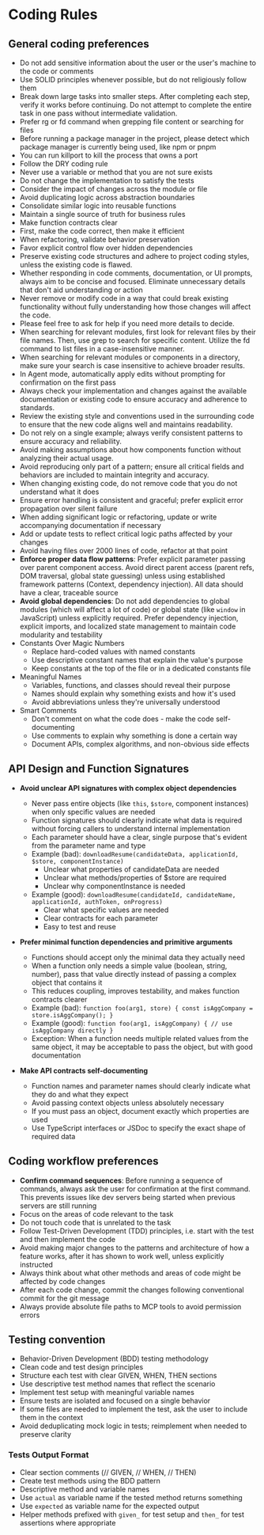 # Coding Rules

## General coding preferences

- Do not add sensitive information about the user or the user's machine to the code or comments
- Use SOLID principles whenever possible, but do not religiously follow them
- Break down large tasks into smaller steps. After completing each step, verify it works before continuing. Do not attempt to complete the entire task in one pass without intermediate validation.
- Prefer rg or fd command when grepping file content or searching for files
- Before running a package manager in the project, please detect which package manager is currently being used, like npm or pnpm
- You can run killport <port> to kill the process that owns a port
- Follow the DRY coding rule
- Never use a variable or method that you are not sure exists
- Do not change the implementation to satisfy the tests
- Consider the impact of changes across the module or file
- Avoid duplicating logic across abstraction boundaries
- Consolidate similar logic into reusable functions
- Maintain a single source of truth for business rules
- Make function contracts clear
- First, make the code correct, then make it efficient
- When refactoring, validate behavior preservation
- Favor explicit control flow over hidden dependencies
- Preserve existing code structures and adhere to project coding styles, unless the existing code is flawed.
- Whether responding in code comments, documentation, or UI prompts, always aim to be concise and focused. Eliminate unnecessary details that don't aid understanding or action
- Never remove or modify code in a way that could break existing functionality without fully understanding how those changes will affect the code.
- Please feel free to ask for help if you need more details to decide.
- When searching for relevant modules, first look for relevant files by their file names. Then, use grep to search for specific content. Utilize the fd command to list files in a case-insensitive manner.
- When searching for relevant modules or components in a directory, make sure your search is case insensitive to achieve broader results.
- In Agent mode, automatically apply edits without prompting for confirmation on the first pass
- Always check your implementation and changes against the available documentation or existing code to ensure accuracy and adherence to standards.
- Review the existing style and conventions used in the surrounding code to ensure that the new code aligns well and maintains readability.
- Do not rely on a single example; always verify consistent patterns to ensure accuracy and reliability.
- Avoid making assumptions about how components function without analyzing their actual usage.
- Avoid reproducing only part of a pattern; ensure all critical fields and behaviors are included to maintain integrity and accuracy.
- When changing existing code, do not remove code that you do not understand what it does
- Ensure error handling is consistent and graceful; prefer explicit error propagation over silent failure
- When adding significant logic or refactoring, update or write accompanying documentation if necessary
- Add or update tests to reflect critical logic paths affected by your changes
- Avoid having files over 2000 lines of code, refactor at that point
- **Enforce proper data flow patterns**: Prefer explicit parameter passing over parent component access. Avoid direct parent access (parent refs, DOM traversal, global state guessing) unless using established framework patterns (Context, dependency injection). All data should have a clear, traceable source
- **Avoid global dependencies**: Do not add dependencies to global modules (which will affect a lot of code) or global state (like `window` in JavaScript) unless explicitly required. Prefer dependency injection, explicit imports, and localized state management to maintain code modularity and testability
- Constants Over Magic Numbers
  - Replace hard-coded values with named constants
  - Use descriptive constant names that explain the value's purpose
  - Keep constants at the top of the file or in a dedicated constants file
- Meaningful Names
  - Variables, functions, and classes should reveal their purpose
  - Names should explain why something exists and how it's used
  - Avoid abbreviations unless they're universally understood
- Smart Comments
  - Don't comment on what the code does - make the code self-documenting
  - Use comments to explain why something is done a certain way
  - Document APIs, complex algorithms, and non-obvious side effects


## API Design and Function Signatures

- **Avoid unclear API signatures with complex object dependencies**
  - Never pass entire objects (like `this`, `$store`, component instances) when only specific values are needed
  - Function signatures should clearly indicate what data is required without forcing callers to understand internal implementation
  - Each parameter should have a clear, single purpose that's evident from the parameter name and type
  - Example (bad): `downloadResume(candidateData, applicationId, $store, componentInstance)`
    - Unclear what properties of candidateData are needed
    - Unclear what methods/properties of $store are required
    - Unclear why componentInstance is needed
  - Example (good): `downloadResume(candidateId, candidateName, applicationId, authToken, onProgress)`
    - Clear what specific values are needed
    - Clear contracts for each parameter
    - Easy to test and reuse

- **Prefer minimal function dependencies and primitive arguments**
  - Functions should accept only the minimal data they actually need
  - When a function only needs a simple value (boolean, string, number), pass that value directly instead of passing a complex object that contains it
  - This reduces coupling, improves testability, and makes function contracts clearer
  - Example (bad): `function foo(arg1, store) { const isAggCompany = store.isAggCompany(); }`
  - Example (good): `function foo(arg1, isAggCompany) { // use isAggCompany directly }`
  - Exception: When a function needs multiple related values from the same object, it may be acceptable to pass the object, but with good documentation

- **Make API contracts self-documenting**
  - Function names and parameter names should clearly indicate what they do and what they expect
  - Avoid passing context objects unless absolutely necessary
  - If you must pass an object, document exactly which properties are used
  - Use TypeScript interfaces or JSDoc to specify the exact shape of required data

## Coding workflow preferences

- **Confirm command sequences**: Before running a sequence of commands, always ask the user for confirmation at the first command. This prevents issues like dev servers being started when previous servers are still running
- Focus on the areas of code relevant to the task
- Do not touch code that is unrelated to the task
- Follow Test-Driven Development (TDD) principles, i.e. start with the test and then implement the code
- Avoid making major changes to the patterns and architecture of how a feature works, after it has shown to work well, unless explicitly instructed
- Always think about what other methods and areas of code might be affected by code changes
- After each code change, commit the changes following conventional commit for the git message
- Always provide absolute file paths to MCP tools to avoid permission errors

## Testing convention

- Behavior-Driven Development (BDD) testing methodology
- Clean code and test design principles
- Structure each test with clear GIVEN, WHEN, THEN sections
- Use descriptive test method names that reflect the scenario
- Implement test setup with meaningful variable names
- Ensure tests are isolated and focused on a single behavior
- If some files are needed to implement the test, ask the user to include them in the context
- Avoid deduplicating mock logic in tests; reimplement when needed to preserve clarity

### Tests Output Format

- Clear section comments (// GIVEN, // WHEN, // THEN)
- Create test methods using the BDD pattern
- Descriptive method and variable names
- Use `actual` as variable name if the tested method returns something
- Use `expected` as variable name for the expected output
- Helper methods prefixed with `given_` for test setup and `then_` for test assertions where appropriate
